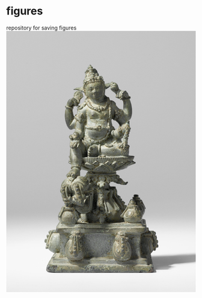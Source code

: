# figures
repository for saving figures
![image](https://github.com/llliyueer/figures/blob/main/AK-MAK-311.jpg)
